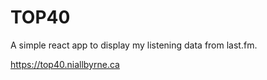# TOP40

A simple react app to display my listening data from last.fm.

https://top40.niallbyrne.ca
